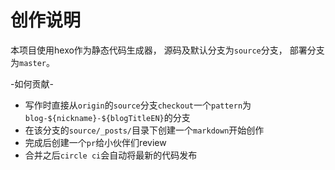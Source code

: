 # 创作说明

本项目使用hexo作为静态代码生成器， 源码及默认分支为`source`分支， 部署分支为`master`。 

-如何贡献-

- 写作时直接从`origin`的`source`分支`checkout`一个`pattern`为`blog-${nickname}-${blogTitleEN}`的分支
- 在该分支的`source/_posts/`目录下创建一个`markdown`开始创作
- 完成后创建一个`pr`给小伙伴们review
- 合并之后`circle ci`会自动将最新的代码发布

